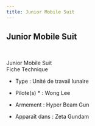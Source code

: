 ```yaml
---
title: Junior Mobile Suit
---
```


Junior Mobile Suit
------------------

 





Junior Mobile Suit  
Fiche Technique   
- Type : Unité de travail lunaire  
- Pilote(s) * : Wong Lee  
- Armement : Hyper Beam Gun  
  
  
- Apparaît dans : Zeta Gundam

